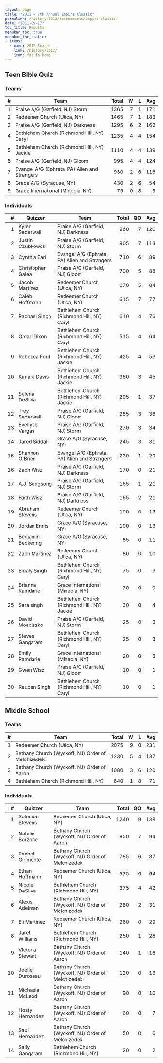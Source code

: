 ```yaml
---
layout: page
title: "2012 - 7th Annual Empire Classic"
permalink: /history/2012/tournaments/empire-classic/
date: "2011-09-17"
toc_title: Results
menubar_toc: true
menubar_toc_static:
- items:
  - name: 2012 Season
    link: /history/2012/
    icon: fas fa-home
---
```


## Teen Bible Quiz

### Teams

|    # | Team                                          | Total |    W |    L |  Avg |
| ---: | --------------------------------------------- | ----: | ---: | ---: | ---: |
|    1 | Praise A/G (Garfield, NJ) Storm               |  1365 |    7 |    1 |  171 |
|    2 | Redeemer Church (Utica, NY)                   |  1465 |    7 |    1 |  183 |
|    3 | Praise A/G (Garfield, NJ) Darkness            |  1295 |    6 |    2 |  162 |
|    4 | Bethlehem Church (Richmond Hill, NY) Caryl    |  1235 |    4 |    4 |  154 |
|    5 | Bethlehem Church (Richmond Hill, NY) Jackie   |  1110 |    4 |    4 |  139 |
|    6 | Praise A/G (Garfield, NJ) Gloom               |   995 |    4 |    4 |  124 |
|    7 | Evangel A/G (Ephrata, PA) Alien and Strangers |   930 |    2 |    6 |  116 |
|    8 | Grace A/G (Syracuse, NY)                      |   430 |    2 |    6 |   54 |
|    9 | Grace International (Mineola, NY)             |    75 |    0 |    8 |    9 |

### Individuals

|    # | Quizzer            | Team                                          | Total |   QO |  Avg |
| ---: | ------------------ | --------------------------------------------- | ----: | ---: | ---: |
|    1 | Kyler Sederwall    | Praise A/G (Garfield, NJ) Darkness            |   960 |    7 |  120 |
|    2 | Justin Czubkowski  | Praise A/G (Garfield, NJ) Storm               |   905 |    7 |  113 |
|    3 | Cynthia Earl       | Evangel A/G (Ephrata, PA) Alien and Strangers |   710 |    6 |   89 |
|    4 | Christopher Galea  | Praise A/G (Garfield, NJ) Gloom               |   700 |    5 |   88 |
|    5 | Jacob Martinez     | Redeemer Church (Utica, NY)                   |   670 |    5 |   84 |
|    6 | Caleb Hoffmann     | Redeemer Church (Utica, NY)                   |   615 |    7 |   77 |
|    7 | Rachael Singh      | Bethlehem Church (Richmond Hill, NY) Caryl    |   610 |    4 |   76 |
|    8 | Omari Dixon        | Bethlehem Church (Richmond Hill, NY) Caryl    |   515 |    4 |   64 |
|    9 | Rebecca Ford       | Bethlehem Church (Richmond Hill, NY) Jackie   |   425 |    4 |   53 |
|   10 | Kimara Davis       | Bethlehem Church (Richmond Hill, NY) Jackie   |   360 |    3 |   45 |
|   11 | Selena DeSilva     | Bethlehem Church (Richmond Hill, NY) Jackie   |   295 |    1 |   37 |
|   12 | Trey Sederwall     | Praise A/G (Garfield, NJ) Gloom               |   285 |    3 |   36 |
|   13 | Evellyse Vargas    | Praise A/G (Garfield, NJ) Storm               |   270 |    3 |   34 |
|   14 | Jared Siddall      | Grace A/G (Syracuse, NY)                      |   245 |    3 |   31 |
|   15 | Shannon O'Brien    | Evangel A/G (Ephrata, PA) Alien and Strangers |   230 |    1 |   29 |
|   16 | Zach Wisz          | Praise A/G (Garfield, NJ) Darkness            |   170 |    0 |   21 |
|   17 | A.J. Songsong      | Praise A/G (Garfield, NJ) Storm               |   165 |    1 |   21 |
|   18 | Faith Wisz         | Praise A/G (Garfield, NJ) Darkness            |   165 |    2 |   21 |
|   19 | Abraham Stevens    | Redeemer Church (Utica, NY)                   |   100 |    0 |   13 |
|   20 | Jordan Ennis       | Grace A/G (Syracuse, NY)                      |   100 |    0 |   13 |
|   21 | Benjamin Beckering | Grace A/G (Syracuse, NY)                      |    85 |    0 |   11 |
|   22 | Zach Martinez      | Redeemer Church (Utica, NY)                   |    80 |    0 |   10 |
|   23 | Emaly Singh        | Bethlehem Church (Richmond Hill, NY) Caryl    |    75 |    0 |    9 |
|   24 | Brianna Ramdarie   | Grace International (Mineola, NY)             |    70 |    0 |    9 |
|   25 | Sara singh         | Bethlehem Church (Richmond Hill, NY) Jackie   |    30 |    0 |    4 |
|   26 | David Mosciszko    | Praise A/G (Garfield, NJ) Storm               |    25 |    0 |    3 |
|   27 | Steven Gangaram    | Bethlehem Church (Richmond Hill, NY) Caryl    |    25 |    0 |    3 |
|   28 | Emily Ramdarie     | Grace International (Mineola, NY)             |    20 |    0 |    3 |
|   29 | Gwen Wisz          | Praise A/G (Garfield, NJ) Gloom               |    10 |    0 |    1 |
|   30 | Reuben Singh       | Bethlehem Church (Richmond Hill, NY) Caryl    |    10 |    0 |    1 |

## Middle School

### Teams

|    # | Team                                              | Total |    W |    L |  Avg |
| ---: | ------------------------------------------------- | ----: | ---: | ---: | ---: |
|    1 | Redeemer Church (Utica, NY)                       |  2075 |    9 |    0 |  231 |
|    2 | Bethany Church (Wyckoff, NJ) Order of Melchizedek |  1230 |    5 |    4 |  137 |
|    3 | Bethany Church (Wyckoff, NJ) Order of Aaron       |  1080 |    3 |    6 |  120 |
|    4 | Bethlehem Church (Richmond Hill, NY)              |   640 |    1 |    8 |   71 |

### Individuals

|    # | Quizzer          | Team                                              | Total |   QO |  Avg |
| ---: | ---------------- | ------------------------------------------------- | ----: | ---: | ---: |
|    1 | Solomon Stevens  | Redeemer Church (Utica, NY)                       |  1240 |    9 |  138 |
|    2 | Natalie Borzone  | Bethany Church (Wyckoff, NJ) Order of Aaron       |   850 |    7 |   94 |
|    3 | Rachel Girimonte | Bethany Church (Wyckoff, NJ) Order of Melchizedek |   785 |    6 |   87 |
|    4 | Ethan Hoffmann   | Redeemer Church (Utica, NY)                       |   575 |    6 |   64 |
|    5 | Nicole DeSilva   | Bethlehem Church (Richmond Hill, NY)              |   375 |    4 |   42 |
|    6 | Alexis Adelman   | Bethany Church (Wyckoff, NJ) Order of Melchizedek |   280 |    2 |   31 |
|    7 | Eli Martinez     | Redeemer Church (Utica, NY)                       |   260 |    0 |   29 |
|    8 | Jaret Williams   | Bethlehem Church (Richmond Hill, NY)              |   250 |    1 |   28 |
|    9 | Victoria Stewart | Bethany Church (Wyckoff, NJ) Order of Aaron       |   140 |    1 |   16 |
|   10 | Joelle Duroseau  | Bethany Church (Wyckoff, NJ) Order of Melchizedek |   120 |    0 |   13 |
|   11 | Michaela McLeod  | Bethany Church (Wyckoff, NJ) Order of Aaron       |    90 |    0 |   10 |
|   12 | Hosty Hernandez  | Bethany Church (Wyckoff, NJ) Order of Aaron       |    60 |    0 |    7 |
|   13 | Saul Hernandez   | Bethany Church (Wyckoff, NJ) Order of Melchizedek |    50 |    0 |    6 |
|   14 | Sally Gangaram   | Bethlehem Church (Richmond Hill, NY)              |    20 |    0 |    2 |
